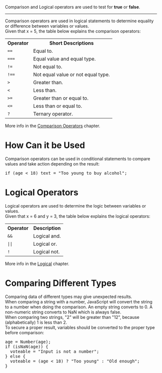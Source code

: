 Comparison and Logical operators are used to test for <b>true</b> or <b>false</b>.
<hr>
Comparison operators are used in logical statements to determine equality or difference between variables or values.
<br>
Given that x = 5, the table below explains the comparison operators:
<table class="ws-table-all notranslate">
  <tr>
    <th>Operator</th>
    <th>Short Descriptions</th>
  </tr>
  <tr>
    <td><code>==</code></td>
    <td>Equal to.</td>
  </tr>
  <tr>
    <td><code>===</code></td>
    <td>Equal value and equal type.</td>
  </tr>
  <tr>
    <td><code>!=</code></td>
    <td>Not equal to.</td>
  </tr>
  <tr>
    <td><code>!==</code></td>
    <td>Not equal value or not equal type.</td>
  </tr>
  <tr>
    <td><code>&gt;</code></td>
    <td>Greater than.</td>
  </tr>
  <tr>
    <td><code>&lt;</code></td>
    <td>Less than.</td>
  </tr>
  <tr>
    <td><code>&gt;=</code></td>
    <td>Greater than or equal to.</td>
  </tr>
  <tr>
    <td><code>&lt;=</code></td>
    <td>Less than or equal to.</td>
  </tr>
  <tr>
    <td><code>?</code></td>
    <td>Ternary operator.</td>
  </tr>
</table>
More info in the <a href="/Operators/Comparison.md">Comparison Operators</a> chapter.
<h1>How Can it be Used</h1>
Comparison operators can be used in conditional statements to compare values and take action depending on the result:
<pre>if (age < 18) text = "Too young to buy alcohol";</pre>
<h1>Logical Operators</h1>
Logical operators are used to determine the logic between variables or values.
<br>
Given that x = 6 and y = 3, the table below explains the logical operators:
<table class="ws-table-all notranslate">
  <tr>
    <th>Operator</th>
    <th>Description</th>
  </tr>
  <tr>
    <td><code>&&</code></td>
    <td>Logical and.</td>
  </tr>
  <tr>
    <td><code>||</code></td>
    <td>Logical or.</td>
  </tr>
  <tr>
    <td><code>!</code></td>
    <td>Logical not.</td>
  </tr>
</table>
More info in the <a href="/Operators/Logical.md">Logical</a> chapter.
<h1>Comparing Different Types</h1>
Comparing data of different types may give unexpected results.
<br>
When comparing a string with a number, JavaScript will convert the string to a number when doing the comparison. An empty string converts to 0. A non-numeric string converts to NaN which is always false.
<br>
When comparing two strings, "2" will be greater than "12", because (alphabetically) 1 is less than 2.
<br>
To secure a proper result, variables should be converted to the proper type before comparison:
<pre>
age = Number(age);
if (isNaN(age)) {
  voteable = "Input is not a number";
} else {
  voteable = (age < 18) ? "Too young" : "Old enough";
}
</pre>
